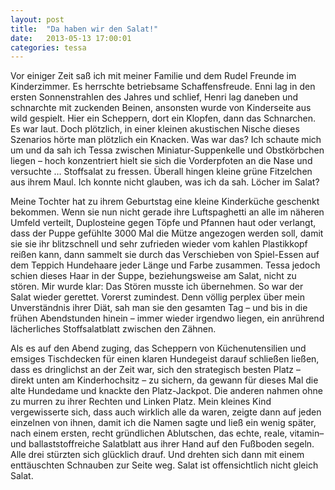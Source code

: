 ```yaml
---
layout: post
title:  "Da haben wir den Salat!"
date:   2013-05-13 17:00:01
categories: tessa
---
```


Vor einiger Zeit saß ich mit meiner Familie und dem Rudel Freunde im
Kinderzimmer. Es herrschte betriebsame Schaffensfreude. Enni lag in den ersten
Sonnenstrahlen des Jahres und schlief, Henri lag daneben und schnarchte mit
zuckenden Beinen, ansonsten wurde von Kinderseite aus wild gespielt. Hier ein
Scheppern, dort ein Klopfen, dann das Schnarchen. Es war laut. Doch plötzlich,
in einer kleinen akustischen Nische dieses Szenarios hörte man plötzlich ein
Knacken. Was war das? Ich schaute mich um und da sah ich Tessa zwischen
Miniatur-Suppenkelle und Obstkörbchen liegen – hoch konzentriert hielt sie sich
die Vorderpfoten an die Nase und versuchte … Stoffsalat zu fressen. Überall
hingen kleine grüne Fitzelchen aus ihrem Maul. Ich konnte nicht glauben, was ich
da sah. Löcher im Salat?

Meine Tochter hat zu ihrem Geburtstag eine kleine Kinderküche geschenkt
bekommen. Wenn sie nun nicht gerade ihre Luftspaghetti an alle im näheren Umfeld
verteilt, Duplosteine gegen Töpfe und Pfannen haut oder verlangt, dass der Puppe
gefühlte 3000 Mal die Mütze angezogen werden soll, damit sie sie ihr
blitzschnell und sehr zufrieden wieder vom kahlen Plastikkopf reißen kann, dann
sammelt sie durch das Verschieben von Spiel-Essen auf dem Teppich Hundehaare
jeder Länge und Farbe zusammen.  Tessa jedoch schien dieses Haar in der Suppe,
beziehungsweise am Salat, nicht zu stören. Mir wurde klar: Das Stören musste ich
übernehmen. So war der Salat wieder gerettet. Vorerst zumindest. Denn völlig
perplex über mein Unverständnis ihrer Diät, sah man sie den gesamten Tag – und
bis in die frühen Abendstunden hinein – immer wieder irgendwo liegen, ein
anrührend lächerliches Stoffsalatblatt zwischen den Zähnen.

Als es auf den Abend zuging, das Scheppern von Küchenutensilien und emsiges
Tischdecken für einen klaren Hundegeist darauf schließen ließen, dass es
dringlichst an der Zeit war, sich den strategisch besten Platz – direkt unten am
Kinderhochsitz – zu sichern, da gewann für dieses Mal die alte Hundedame und
knackte den Platz-Jackpot. Die anderen nahmen ohne zu murren zu ihrer Rechten
und Linken Platz. Mein kleines Kind vergewisserte sich, dass auch wirklich alle
da waren, zeigte dann auf jeden einzelnen von ihnen, damit ich die Namen sagte
und ließ ein wenig später, nach einem ersten, recht gründlichen Ablutschen, das
echte, reale, vitamin– und ballaststoffreiche Salatblatt aus ihrer Hand auf den
Fußboden segeln. Alle drei stürzten sich glücklich drauf. Und drehten sich dann
mit einem enttäuschten Schnauben zur Seite weg.  Salat ist offensichtlich nicht
gleich Salat.
